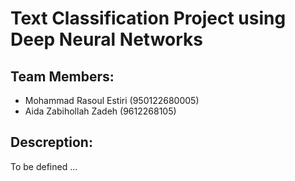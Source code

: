 # Text Classification Project using Deep Neural Networks

## Team Members:
- Mohammad Rasoul Estiri (950122680005)
- Aida Zabihollah Zadeh (9612268105)

## Descreption:
To be defined ...
